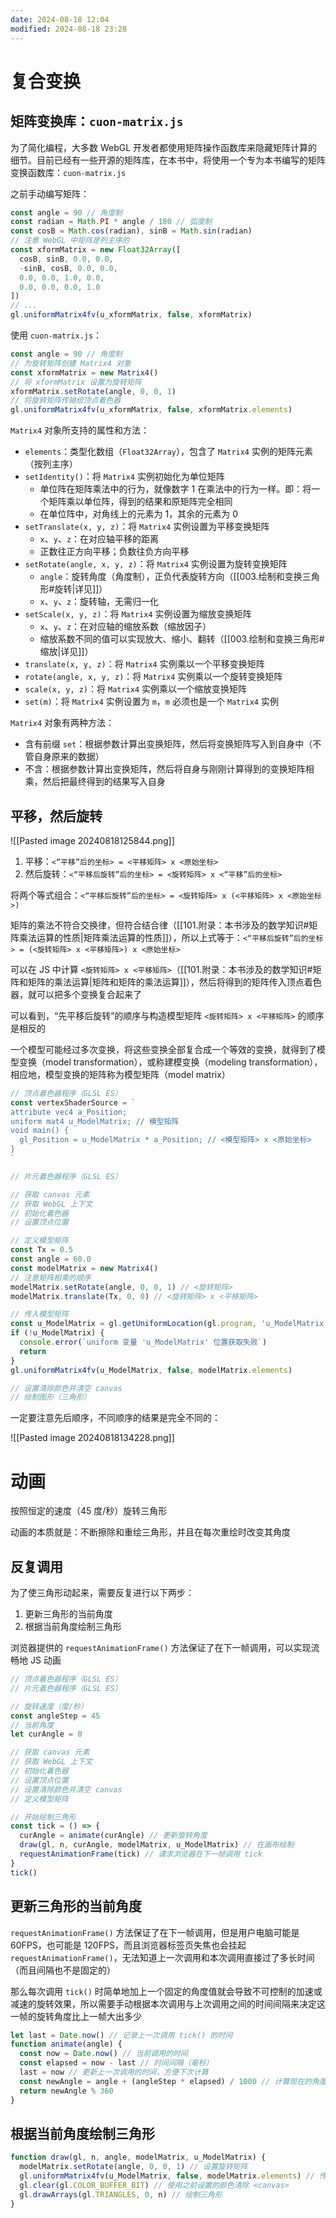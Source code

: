 ```yaml
---
date: 2024-08-18 12:04
modified: 2024-08-18 23:28
---
```


# 复合变换

## 矩阵变换库：`cuon-matrix.js`

为了简化编程，大多数 WebGL 开发者都使用矩阵操作函数库来隐藏矩阵计算的细节。目前已经有一些开源的矩阵库，在本书中，将使用一个专为本书编写的矩阵变换函数库：`cuon-matrix.js`

之前手动编写矩阵：

```js
const angle = 90 // 角度制
const radian = Math.PI * angle / 180 // 弧度制
const cosB = Math.cos(radian), sinB = Math.sin(radian)
// 注意 WebGL 中矩阵是列主序的
const xformMatrix = new Float32Array([
  cosB, sinB, 0.0, 0.0,
  -sinB, cosB, 0.0, 0.0,
  0.0, 0.0, 1.0, 0.0,
  0.0, 0.0, 0.0, 1.0
])
// ...
gl.uniformMatrix4fv(u_xformMatrix, false, xformMatrix)
```

使用 `cuon-matrix.js`：

```js
const angle = 90 // 角度制
// 为旋转矩阵创建 Matrix4 对象
const xformMatrix = new Matrix4()
// 将 xformMatrix 设置为旋转矩阵
xformMatrix.setRotate(angle, 0, 0, 1)
// 将旋转矩阵传输给顶点着色器
gl.uniformMatrix4fv(u_xformMatrix, false, xformMatrix.elements)
```

`Matrix4` 对象所支持的属性和方法：

- `elements`：类型化数组（`Float32Array`），包含了 `Matrix4` 实例的矩阵元素（按列主序）
- `setIdentity()`：将 `Matrix4` 实例初始化为单位矩阵
	- 单位阵在矩阵乘法中的行为，就像数字 1 在乘法中的行为一样。即：将一个矩阵乘以单位阵，得到的结果和原矩阵完全相同
	- 在单位阵中，对角线上的元素为 1，其余的元素为 0
- `setTranslate(x, y, z)`：将 `Matrix4` 实例设置为平移变换矩阵
	- `x`、`y`、`z`：在对应轴平移的距离
	- 正数往正方向平移；负数往负方向平移
- `setRotate(angle, x, y, z)`：将 `Matrix4` 实例设置为旋转变换矩阵
	- `angle`：旋转角度（角度制），正负代表旋转方向（[[003.绘制和变换三角形#旋转|详见]]）
	- `x`、`y`、`z`：旋转轴，无需归一化
- `setScale(x, y, z)`：将 `Matrix4` 实例设置为缩放变换矩阵
	- `x`、`y`、`z`：在对应轴的缩放系数（缩放因子）
	- 缩放系数不同的值可以实现放大、缩小、翻转（[[003.绘制和变换三角形#缩放|详见]]）
- `translate(x, y, z)`：将 `Matrix4` 实例乘以一个平移变换矩阵
- `rotate(angle, x, y, z)`：将 `Matrix4` 实例乘以一个旋转变换矩阵
- `scale(x, y, z)`：将 `Matrix4` 实例乘以一个缩放变换矩阵
- `set(m)`：将 `Matrix4` 实例设置为 `m`，`m` 必须也是一个 `Matrix4` 实例

`Matrix4` 对象有两种方法：

- 含有前缀 `set`：根据参数计算出变换矩阵，然后将变换矩阵写入到自身中（不管自身原来的数据）
- 不含：根据参数计算出变换矩阵，然后将自身与刚刚计算得到的变换矩阵相乘，然后把最终得到的结果写入自身

## 平移，然后旋转

![[Pasted image 20240818125844.png]]

1. 平移：`<“平移”后的坐标> = <平移矩阵> x <原始坐标>`
2. 然后旋转：`<“平移后旋转”后的坐标> = <旋转矩阵> x <“平移”后的坐标>`

将两个等式组合：`<“平移后旋转”后的坐标> = <旋转矩阵> x (<平移矩阵> x <原始坐标>)`

矩阵的乘法不符合交换律，但符合结合律（[[101.附录：本书涉及的数学知识#矩阵乘法运算的性质|矩阵乘法运算的性质]]），所以上式等于：`<“平移后旋转”后的坐标> = (<旋转矩阵> x <平移矩阵>) x <原始坐标>`

可以在 JS 中计算 `<旋转矩阵> x <平移矩阵>`（[[101.附录：本书涉及的数学知识#矩阵和矩阵的乘法运算|矩阵和矩阵的乘法运算]]），然后将得到的矩阵传入顶点着色器，就可以把多个变换复合起来了

可以看到，“先平移后旋转”的顺序与构造模型矩阵 `<旋转矩阵> x <平移矩阵>` 的顺序是相反的

一个模型可能经过多次变换，将这些变换全部复合成一个等效的变换，就得到了模型变换（model transformation），或称建模变换（modeling transformation），相应地，模型变换的矩阵称为模型矩阵（model matrix）

```js
// 顶点着色器程序（GLSL ES）
const vertexShaderSource = `
attribute vec4 a_Position;
uniform mat4 u_ModelMatrix; // 模型矩阵
void main() {
  gl_Position = u_ModelMatrix * a_Position; // <模型矩阵> x <原始坐标>
}
`

// 片元着色器程序（GLSL ES）

// 获取 canvas 元素
// 获取 WebGL 上下文
// 初始化着色器
// 设置顶点位置

// 定义模型矩阵
const Tx = 0.5
const angle = 60.0
const modelMatrix = new Matrix4()
// 注意矩阵相乘的顺序
modelMatrix.setRotate(angle, 0, 0, 1) // <旋转矩阵>
modelMatrix.translate(Tx, 0, 0) // <旋转矩阵> x <平移矩阵>

// 传入模型矩阵
const u_ModelMatrix = gl.getUniformLocation(gl.program, 'u_ModelMatrix')
if (!u_ModelMatrix) {
  console.error(`uniform 变量 'u_ModelMatrix' 位置获取失败`)
  return
}
gl.uniformMatrix4fv(u_ModelMatrix, false, modelMatrix.elements)

// 设置清除颜色并清空 canvas
// 绘制图形（三角形）
```

一定要注意先后顺序，不同顺序的结果是完全不同的：

![[Pasted image 20240818134228.png]]

# 动画

按照恒定的速度（45 度/秒）旋转三角形

动画的本质就是：不断擦除和重绘三角形，并且在每次重绘时改变其角度

## 反复调用

为了使三角形动起来，需要反复进行以下两步：

1. 更新三角形的当前角度
2. 根据当前角度绘制三角形

浏览器提供的 `requestAnimationFrame()` 方法保证了在下一帧调用，可以实现流畅地 JS 动画

```js
// 顶点着色器程序（GLSL ES）
// 片元着色器程序（GLSL ES）

// 旋转速度（度/秒）
const angleStep = 45
// 当前角度
let curAngle = 0

// 获取 canvas 元素
// 获取 WebGL 上下文
// 初始化着色器
// 设置顶点位置
// 设置清除颜色并清空 canvas
// 定义模型矩阵

// 开始绘制三角形
const tick = () => {
  curAngle = animate(curAngle) // 更新旋转角度
  draw(gl, n, curAngle, modelMatrix, u_ModelMatrix) // 在画布绘制
  requestAnimationFrame(tick) // 请求浏览器在下一帧调用 tick
}
tick()
```

## 更新三角形的当前角度

`requestAnimationFrame()` 方法保证了在下一帧调用，但是用户电脑可能是 60FPS，也可能是 120FPS，而且浏览器标签页失焦也会挂起 `requestAnimationFrame()`，无法知道上一次调用和本次调用直接过了多长时间（而且间隔也不是固定的）

那么每次调用 `tick()` 时简单地加上一个固定的角度值就会导致不可控制的加速或减速的旋转效果，所以需要手动根据本次调用与上次调用之间的时间间隔来决定这一帧的旋转角度比上一帧大出多少

```js
let last = Date.now() // 记录上一次调用 tick() 的时间
function animate(angle) {
  const now = Date.now() // 当前调用的时间
  const elapsed = now - last // 时间间隔（毫秒）
  last = now // 更新上一次调用的时间，方便下次计算
  const newAngle = angle + (angleStep * elapsed) / 1000 // 计算现在的角度
  return newAngle % 360
}
```

## 根据当前角度绘制三角形

```js
function draw(gl, n, angle, modelMatrix, u_ModelMatrix) {
  modelMatrix.setRotate(angle, 0, 0, 1) // 设置旋转矩阵
  gl.uniformMatrix4fv(u_ModelMatrix, false, modelMatrix.elements) // 传输给顶点着色器
  gl.clear(gl.COLOR_BUFFER_BIT) // 使用之前设置的颜色清除 <canvas>
  gl.drawArrays(gl.TRIANGLES, 0, n) // 绘制三角形
}
```
